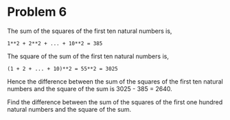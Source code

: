 # Problem 6
The sum of the squares of the first ten natural numbers is,

    1**2 + 2**2 + ... + 10**2 = 385
	
The square of the sum of the first ten natural numbers is,

    (1 + 2 + ... + 10)**2 = 55**2 = 3025

Hence the difference between the sum of the squares of the first ten natural
numbers and the square of the sum is 3025 - 385 = 2640.

Find the difference between the sum of the squares of the first one hundred
natural numbers and the square of the sum.